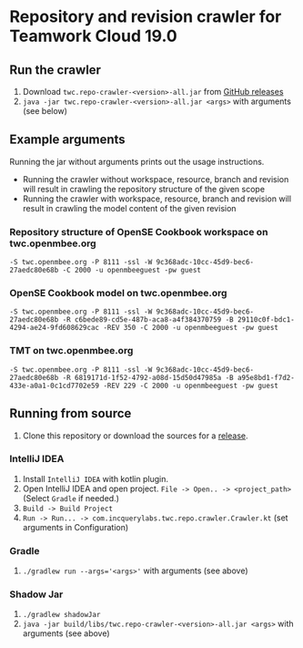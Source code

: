 # Repository and revision crawler for Teamwork Cloud 19.0

## Run the crawler

1. Download `twc.repo-crawler-<version>-all.jar` from [GitHub releases](https://github.com/IncQueryLabs/repo-crawler/releases)
1. `java -jar twc.repo-crawler-<version>-all.jar <args>` with arguments (see below)

## Example arguments

Running the jar without arguments prints out the usage instructions.

- Running the crawler without workspace, resource, branch and revision will result in crawling the repository structure of the given scope
- Running the crawler with workspace, resource, branch and revision will result in crawling the model content of the given revision

### Repository structure of OpenSE Cookbook workspace on twc.openmbee.org

`-S twc.openmbee.org -P 8111 -ssl -W 9c368adc-10cc-45d9-bec6-27aedc80e68b -C 2000 -u openmbeeguest -pw guest`

### OpenSE Cookbook model on twc.openmbee.org

`-S twc.openmbee.org -P 8111 -ssl -W 9c368adc-10cc-45d9-bec6-27aedc80e68b -R c6bede89-cd5e-487b-aca8-a4f384370759 -B 29110c0f-bdc1-4294-ae24-9fd608629cac -REV 350 -C 2000 -u openmbeeguest -pw guest`

### TMT on twc.openmbee.org

`-S twc.openmbee.org -P 8111 -ssl -W 9c368adc-10cc-45d9-bec6-27aedc80e68b -R 6819171d-1f52-4792-a08d-15d50d47985a -B a95e8bd1-f7d2-433e-a0a1-0c1cd7702e59 -REV 229 -C 2000 -u openmbeeguest -pw guest`

## Running from source

1. Clone this repository or download the sources for a [release](https://github.com/IncQueryLabs/repo-crawler/releases).

### IntelliJ IDEA

1. Install `IntelliJ IDEA` with kotlin plugin.
1. Open IntelliJ IDEA and open project. `File -> Open.. -> <project_path>` (Select `Gradle` if needed.)
1. `Build -> Build Project`
1. `Run -> Run... -> com.incquerylabs.twc.repo.crawler.Crawler.kt` (set arguments in Configuration)

### Gradle

1. `./gradlew run --args='<args>'` with arguments (see above)

### Shadow Jar

1. `./gradlew shadowJar`
1. `java -jar build/libs/twc.repo-crawler-<version>-all.jar <args>` with arguments (see above)
